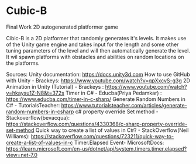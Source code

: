 # Cubic-B
Final Work 2D autogenerated platformer game

Cibic-B is a 2D platformer that randomly generates it's levels. It makes use of the Unity game engine and takes input for the length and some other tuning parameters of the level and will then automatically generate the level. It wil spawn platforms with obstacles and abilities on random locations on the platforms.


Sources:
Unity documentation: https://docs.unity3d.com
How to use GitHub with Unity - Brackeys: https://www.youtube.com/watch?v=qpXxcvS-g3g
2D Animation in Unity (Tutorial) - Brackeys : https://www.youtube.com/watch?v=hkaysu1Z-N8&t=372s
Timer in C# - Educba(Priya Pedamkar) : https://www.educba.com/timer-in-c-sharp/
Generate Random Numbers in C# - TutorialsTeacher: https://www.tutorialsteacher.com/articles/generate-random-numbers-in-csharp
c# property override Set method - Stackoverflow(bevacqua): https://stackoverflow.com/questions/4330368/c-sharp-property-override-set-method
Quick way to create a list of values in C#? - StackOverflow(Neil Williams): https://stackoverflow.com/questions/723211/quick-way-to-create-a-list-of-values-in-c
Timer.Elapsed Event- MicrosoftDocs: https://learn.microsoft.com/en-us/dotnet/api/system.timers.timer.elapsed?view=net-7.0